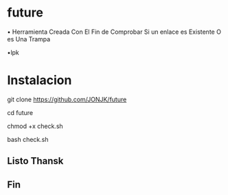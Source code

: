 # future
• Herramienta Creada Con El Fin de Comprobar Si un enlace es Existente O es Una Trampa

•lpk

# Instalacion

git clone https://github.com/JONJK/future

cd future

chmod +x check.sh

bash check.sh

## Listo Thansk

## Fin
